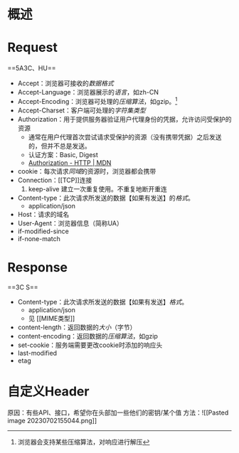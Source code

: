 # 概述

# Request
==5A3C、HU==
- Accept：浏览器可接收的*数据格式* 
- Accept-Language：浏览器展示的*语言*，如zh-CN
- Accept-Encoding：浏览器可处理的*压缩算法*，如gzip。[^1] 
- Accept-Charset：客户端可处理的*字符集类型* 
- Authorization：用于提供服务器验证用户代理身份的凭据，允许访问受保护的资源
	- 通常在用户代理首次尝试请求受保护的资源（没有携带凭据）之后发送的，但并不总是发送。
	- 认证方案：Basic, Digest
	- [Authorization - HTTP | MDN](https://developer.mozilla.org/zh-CN/docs/Web/HTTP/Headers/Authorization) 
- cookie：每次请求*同域*的资源时，浏览器都会携带
- Connection：[[TCP]]连接
	1. keep-alive 建立一次重复使用。不重复地断开重连
- Content-type：此次请求所发送的数据【如果有发送】的*格式*。
	- application/json
- Host：请求的域名
- User-Agent：浏览器信息（简称UA）
- if-modified-since
- if-none-match
# Response
==3C S==
- Content-type：此次请求所发送的数据【如果有发送】*格式*。
	- application/json
	- 见 [[MIME类型]] 
- content-length：返回数据的*大小*（字节）
- content-encoding：返回数据的*压缩算法*，如gzip
- set-cookie：服务端需要更改cookie时添加的响应头
- last-modified
- etag
# 自定义Header
原因：有些API、接口，希望你在头部加一些他们的密钥/某个值
方法：![[Pasted image 20230702155044.png]] 

[^1]: 浏览器会支持某些压缩算法，对响应进行解压